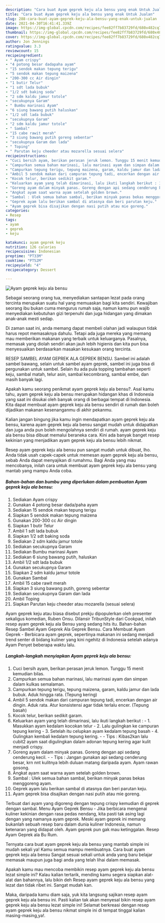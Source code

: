 ```yaml
---
description: "Cara buat Ayam geprek keju ala bensu yang enak Untuk Jualan"
title: "Cara buat Ayam geprek keju ala bensu yang enak Untuk Jualan"
slug: 288-cara-buat-ayam-geprek-keju-ala-bensu-yang-enak-untuk-jualan
date: 2021-04-30T16:41:41.339Z
image: https://img-global.cpcdn.com/recipes/fee82ff7b83729fd/680x482cq70/ayam-geprek-keju-ala-bensu-foto-resep-utama.jpg
thumbnail: https://img-global.cpcdn.com/recipes/fee82ff7b83729fd/680x482cq70/ayam-geprek-keju-ala-bensu-foto-resep-utama.jpg
cover: https://img-global.cpcdn.com/recipes/fee82ff7b83729fd/680x482cq70/ayam-geprek-keju-ala-bensu-foto-resep-utama.jpg
author: Jon Jennings
ratingvalue: 3.3
reviewcount: 15
recipeingredient:
- " Ayam crispy"
- "4 potong besar dadapaha ayam"
- "15 sendok makan tepung terigu"
- "5 sendok makan tepung maizena"
- "200-300 cc Air dingin"
- "1 butir Telur"
- "1 sdt lada bubuk"
- "1/2 sdt baking soda"
- "2 sdm kaldu jamur totole"
- "secukupnya Garam"
- " Bumbu marinasi Ayam"
- "6 siung bawang putih haluskan"
- "1/2 sdt lada bubuk"
- "secukupnya Garam"
- "2 sdm kaldu jamur totole"
- " Sambal"
- "15 cabe rawit merah"
- "3 siung bawang putih goreng sebentar"
- "secukupnya Garam dan lada"
- " Toping"
- " Parutan keju cheeder atau mozarella sesuai selera"
recipeinstructions:
- "Cuci bersih ayam, berikan perasan jeruk lemon. Tunggu 15 menit kemudian bilas."
- "Campurkan semua bahan marinasi, lalu marinasi ayam dan simpan dalam kulkas semalaman."
- "Campurkan tepung terigu, tepung maizena, garam, kaldu jamur dan lada bubuk. Aduk hingga rata. (Tepung kering)"
- "Ambil 5 sendok makan dari campuran tepung tadi, encerkan dengan air dingin. Aduk rata. Atur konsistensi agar tidak terlalu encer. (Tepung basah)"
- "Kocok telur, berikan sedikit garam."
- "Keluarkan ayam yang telah dimarinasi, lalu ikuti langkah berikut : 1. Masukkan ayam kedalam kocokan telur 2. Lalu gulingkan ke campuran tepung kering 3. Setelah itu celupkan ayam kedalam tepung basah 4. Gulingkan kembali kedalam tepung kering.  Tips : Kibas2kan lalu cubit2 ayam saat digulingkan dalam adonan tepung kering agar kulit menjadi crispy."
- "Goreng ayam dalam minyak panas. Goreng dengan api sedang cenderung kecil.   Tips : Jangan gunakan api sedang cenderung besar, krn nnt kulitnya lebih duluan matang daripada ayam. Ayam rawan gosong."
- "Angkat ayam saat warna ayam setelah golden brown."
- "Sambal : Ulek semua bahan sambal, berikan minyak panas bekas menggoreng ayam."
- "Geprek ayam lalu berikan sambal di atasnya dan beri parutan keju."
- "Ayam geprek bisa disajikan dengan nasi putih atau mie goreng."
categories:
- Resep
tags:
- ayam
- geprek
- keju

katakunci: ayam geprek keju 
nutrition: 126 calories
recipecuisine: Indonesian
preptime: "PT33M"
cooktime: "PT52M"
recipeyield: "4"
recipecategory: Dessert

---
```



![Ayam geprek keju ala bensu](https://img-global.cpcdn.com/recipes/fee82ff7b83729fd/680x482cq70/ayam-geprek-keju-ala-bensu-foto-resep-utama.jpg)

Sebagai seorang orang tua, menyediakan santapan lezat pada orang tercinta merupakan suatu hal yang memuaskan bagi kita sendiri. Kewajiban seorang ibu bukan cuma mengurus rumah saja, namun kamu pun wajib menyediakan kebutuhan gizi terpenuhi dan juga hidangan yang dimakan anak-anak mesti sedap.

Di zaman  saat ini, anda memang dapat membeli olahan jadi walaupun tidak harus repot memasaknya dahulu. Tetapi ada juga mereka yang memang mau memberikan makanan yang terbaik untuk keluarganya. Pasalnya, memasak yang diolah sendiri akan jauh lebih higienis dan kita pun bisa menyesuaikan berdasarkan masakan kesukaan orang tercinta. 

RESEP SAMBEL AYAM GEPREK ALA GEPREK BENSU. Sambel ini adalah sambel bawang, selain untuk sambel ayam geprek, sambel ini juga bisa di pergunakan untuk sambel. Selain itu ada pula topping tambahan seperti keju, sambal matah, telur asin, sambal kecombrang, sambal embe, dan masih banyak lagi.

Apakah kamu seorang penikmat ayam geprek keju ala bensu?. Asal kamu tahu, ayam geprek keju ala bensu merupakan hidangan khas di Indonesia yang saat ini disukai oleh banyak orang di berbagai tempat di Indonesia. Kita dapat membuat ayam geprek keju ala bensu sendiri di rumah dan boleh dijadikan makanan kesenanganmu di akhir pekanmu.

Kalian jangan bingung jika kamu ingin mendapatkan ayam geprek keju ala bensu, karena ayam geprek keju ala bensu sangat mudah untuk didapatkan dan juga anda pun boleh mengolahnya sendiri di rumah. ayam geprek keju ala bensu bisa dibuat memalui beraneka cara. Kini ada banyak banget resep kekinian yang menjadikan ayam geprek keju ala bensu lebih nikmat.

Resep ayam geprek keju ala bensu pun sangat mudah untuk dibuat, lho. Anda tidak usah capek-capek untuk memesan ayam geprek keju ala bensu, sebab Anda dapat menyajikan di rumahmu. Bagi Anda yang mau mencobanya, inilah cara untuk membuat ayam geprek keju ala bensu yang mantab yang mampu Anda coba.

<!--inarticleads1-->

##### Bahan-bahan dan bumbu yang diperlukan dalam pembuatan Ayam geprek keju ala bensu:

1. Sediakan  Ayam crispy
1. Gunakan 4 potong besar dada/paha ayam
1. Sediakan 15 sendok makan tepung terigu
1. Siapkan 5 sendok makan tepung maizena
1. Gunakan 200-300 cc Air dingin
1. Siapkan 1 butir Telur
1. Ambil 1 sdt lada bubuk
1. Siapkan 1/2 sdt baking soda
1. Sediakan 2 sdm kaldu jamur totole
1. Sediakan secukupnya Garam
1. Sediakan  Bumbu marinasi Ayam
1. Sediakan 6 siung bawang putih, haluskan
1. Ambil 1/2 sdt lada bubuk
1. Gunakan secukupnya Garam
1. Siapkan 2 sdm kaldu jamur totole
1. Gunakan  Sambal
1. Ambil 15 cabe rawit merah
1. Siapkan 3 siung bawang putih, goreng sebentar
1. Sediakan secukupnya Garam dan lada
1. Ambil  Toping
1. Siapkan  Parutan keju cheeder atau mozarella (sesuai selera)


Ayam geprek keju atau biasa disebut prekju dipopulerkan oleh presenter sekaligus komedian, Ruben Onsu. Dilansir TribunStyle dari Cookpad, inilah resep ayam geprek keju ala Bensu yang sedang hits itu. Bahan-bahan Resep Sambel Ayam Geprek Ala Geprek Bensu. Cara Membuat Ayam Geprek - Berbicara ayam geprek, sepertinya makanan ini sedang menjadi trend senter di bidang kuliner yang kini ngehitz di Indonesia setelah adanya Ayam Penyet beberapa waktu lalu. 

<!--inarticleads2-->

##### Langkah-langkah menyiapkan Ayam geprek keju ala bensu:

1. Cuci bersih ayam, berikan perasan jeruk lemon. Tunggu 15 menit kemudian bilas.
1. Campurkan semua bahan marinasi, lalu marinasi ayam dan simpan dalam kulkas semalaman.
1. Campurkan tepung terigu, tepung maizena, garam, kaldu jamur dan lada bubuk. Aduk hingga rata. (Tepung kering)
1. Ambil 5 sendok makan dari campuran tepung tadi, encerkan dengan air dingin. Aduk rata. Atur konsistensi agar tidak terlalu encer. (Tepung basah)
1. Kocok telur, berikan sedikit garam.
1. Keluarkan ayam yang telah dimarinasi, lalu ikuti langkah berikut : - 1. Masukkan ayam kedalam kocokan telur - 2. Lalu gulingkan ke campuran tepung kering - 3. Setelah itu celupkan ayam kedalam tepung basah - 4. Gulingkan kembali kedalam tepung kering. -  - Tips : Kibas2kan lalu cubit2 ayam saat digulingkan dalam adonan tepung kering agar kulit menjadi crispy.
1. Goreng ayam dalam minyak panas. Goreng dengan api sedang cenderung kecil.  -  - Tips : Jangan gunakan api sedang cenderung besar, krn nnt kulitnya lebih duluan matang daripada ayam. Ayam rawan gosong.
1. Angkat ayam saat warna ayam setelah golden brown.
1. Sambal : Ulek semua bahan sambal, berikan minyak panas bekas menggoreng ayam.
1. Geprek ayam lalu berikan sambal di atasnya dan beri parutan keju.
1. Ayam geprek bisa disajikan dengan nasi putih atau mie goreng.


Terbuat dari ayam yang digoreng dengan tepung crispy kemudian di geprek dengan sambal. Menu Ayam Geprek Bensu - Jika berbicara mengenai kuliner kekinian dengan rasa pedas nendang, kita pasti tak asing lagi dengan yang namanya ayam geprek. Meski ayam geprek ini memang bukanlah sebuah resep baru dalam dunia kuliner Indonesia, namun ketenaran yang didapat oleh. Ayam geprek pun gak mau ketinggalan. Resep Ayam Geprek ala Bu Rum. 

Ternyata cara buat ayam geprek keju ala bensu yang mantab simple ini mudah sekali ya! Kamu semua mampu membuatnya. Cara buat ayam geprek keju ala bensu Sangat sesuai sekali untuk anda yang baru belajar memasak maupun juga bagi anda yang telah lihai dalam memasak.

Apakah kamu mau mencoba membikin resep ayam geprek keju ala bensu lezat simple ini? Kalau kalian tertarik, mending kamu segera siapkan alat-alat dan bahannya, lalu bikin deh Resep ayam geprek keju ala bensu yang lezat dan tidak ribet ini. Sangat mudah kan. 

Maka, daripada kamu diam saja, yuk kita langsung sajikan resep ayam geprek keju ala bensu ini. Pasti kalian tak akan menyesal bikin resep ayam geprek keju ala bensu lezat simple ini! Selamat berkreasi dengan resep ayam geprek keju ala bensu nikmat simple ini di tempat tinggal kalian masing-masing,ya!.

